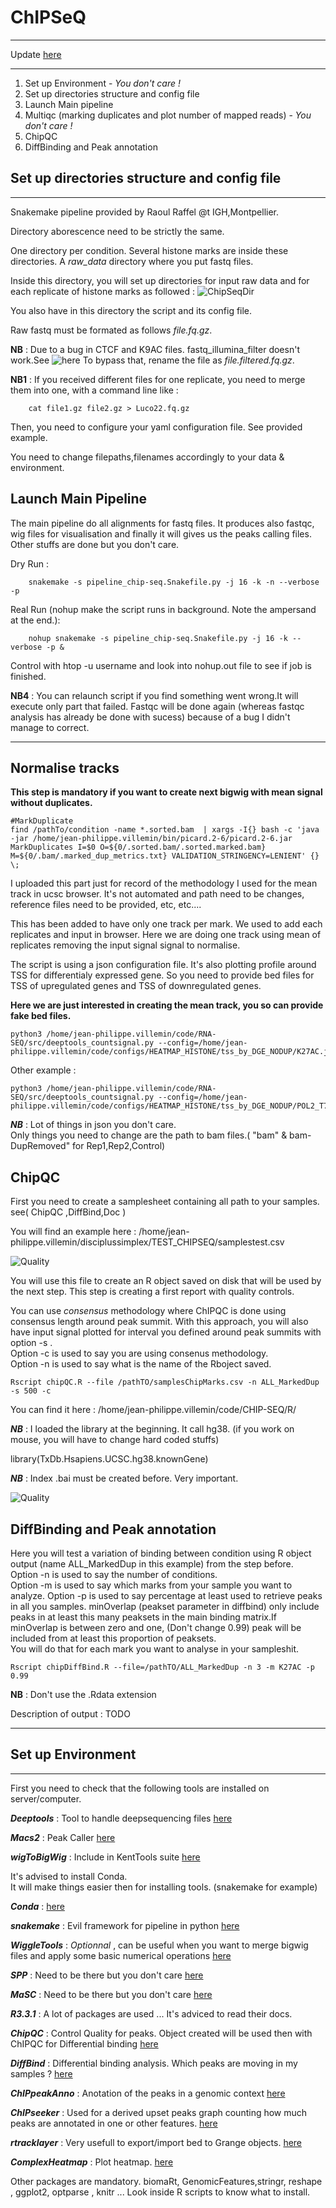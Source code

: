 # ChIPSeQ

---

Update [here](https://github.com/LucoLab/ChIPSeQ/blob/master/README_update.md)


---

1. Set up Environment - _You don't care !_
2. Set up directories structure and config file
3. Launch Main pipeline
4. Multiqc (marking duplicates and plot number of mapped reads) - _You don't care !_
7. ChipQC
8. DiffBinding and Peak annotation



## Set up directories structure and config file

---

Snakemake pipeline provided by Raoul Raffel @t IGH,Montpellier.

Directory aborescence need to be strictly the same.

One directory per condition. Several histone marks are inside these directories. A _raw_data_ directory where you put fastq files.

Inside this directory, you will set up directories for input raw data and for each replicate of histone marks as followed : 
![ChipSeqDir](https://github.com/ZheFrenchKitchen/pics/blob/master/chipSeqDir.png)

You also have in this directory the script and its config file.

Raw fastq must be formated as follows _file.fq.gz_. 

**NB** : Due to a bug in CTCF and K9AC files. fastq_illumina_filter doesn't work.See ![here](https://github.com/lh3/seqtk/issues/3)
To bypass that, rename the file as _file.filtered.fq.gz_.

**NB1** : If you received different files for one replicate, you need to merge them into one, with a command line like : 

```shell
	cat file1.gz file2.gz > Luco22.fq.gz
```

Then, you need to configure your yaml configuration file. See provided example.

You need to change filepaths,filenames accordingly to your data & environment.


## Launch Main Pipeline

The main pipeline do all alignments for fastq files. It produces also fastqc, wig files for visualisation and finally it will gives us the peaks calling files. Other stuffs are done but you don't care.

Dry Run : 

```shell
	snakemake -s pipeline_chip-seq.Snakefile.py -j 16 -k -n --verbose -p
```

Real Run (nohup make the script runs in background. Note the ampersand at the end.): 

```shell
	nohup snakemake -s pipeline_chip-seq.Snakefile.py -j 16 -k --verbose -p &
```

Control with htop -u username and look into nohup.out file to see if job is finished.

**NB4** : You can relaunch script if you find something went wrong.It will execute only part that failed. Fastqc will be done again (whereas fastqc analysis has already be done with sucess) because of a bug I didn't manage to correct.



---


<!-- 
## Multiqc

Using all fastqc, you can produce a multiqc wich is a resume of all fastqc produced. Before doint thant you can do a few things to get informations about duplicates.  
You can mark duplicates inside all the bams generated using picard tools.  This is necesseray for the next part when you want to plot a mean signal between replicates whitout replicates reads. 


These commands are optionnal but if you chose to go further, you can then retrieve interesting values that let you plot bargraph with the number of reads mapped, number of reads withtout replicates, etc...see graph below.

```shell
# Flagstat All
find /pathTo/condition -name *.sorted.marked.bam   | xargs -I{} bash -c 'samtools flagstat $0 > ${0/.sorted.marked.bam/.sorted.marked.bash2.txt}' {} \;

# Flagstat concat in one
find /pathTo/condition -name *.sorted.marked.bash2.txt -print -exec cat {} \; > /pathTo/condition/all.flagstat.bash2.txt

# REMOVE DUPLICATES
find /pathTo/condition -name *.sorted.bam   | xargs -I{} bash -c 'java -jar /home/jean-philippe.villemin/bin/picard.2-6/picard.2-6.jar MarkDuplicates I=$0 O=${0/.sorted.bam/.sorted.removed.marked.bam} M=${0/.bam/.sorted.removed.marked_dup_metrics.txt} REMOVE_DUPLICATES=TRUE VALIDATION_STRINGENCY=LENIENT' {} \;

# FLAGSTAT DUPS
find /pathTo/condition -name *.sorted.removed.marked.bam   | xargs -I{} bash -c 'samtools flagstat $0 > ${0/.bam/.sorted.removed.marked.flagstat.bash2.txt}' {}

# Concat in one all flagstat with name of file at the beginning of the block writed
find /pathTo/condition -name *.sorted.removed.marked.flagstat.bash2.txt -print -exec cat {} \; > /pathTo/condition/all.sorted.removed.marked.flagstat.bash2.txt

# Move all fastqc.zip and html for use with multiqc
find pathTo -name *.html | xargs -I{} bash -c 'mv $0 pathTo/FASTQC/$(basename $0)' {} \;
find pathTo -name *.zip | xargs -I{} bash -c 'mv $0 pathTo/FASTQC/$(basename $0)' {} \;
cd pathTo/FASTQC/
multiqc .

```
![Quality](https://github.com/ZheFrenchKitchen/pics/blob/master/K4ME1.curve.png)

To plot this graph, extract interesting values from flagstat ouputs and create the following matrice and save in csv file :

| Sample |	TOTAL |	DUP |	MAP |	TOTAL_WITHOUT_DUP |	MAP_WITHOUT_DUP |
| ---   | --- | --- | --- | --- | --- |
| INPUT_UNT | 77850539 | 12625556 | 75224143 | 65224983 | 62598587 | 
| UNT_2 | 67199665 | 49586720 | 64413504 | 17612945 | 14826784 | 
| T1_1 | 85399142 | 35307778 | 83406602 | 50091364 | 48098824 | 

Then run : 

```shell
Rscript multibarplot.R --file=PathToTheMatriceFile**
```

You can also use this script to plot Number of Raw ChipSeq Peaks, Number of Differentially Bound Histones. (Modify the input file accordingly)
-->
## Normalise tracks

**This step is mandatory if you want to create next bigwig with mean signal without duplicates.**

```shell
#MarkDuplicate
find /pathTo/condition -name *.sorted.bam  | xargs -I{} bash -c 'java -jar /home/jean-philippe.villemin/bin/picard.2-6/picard.2-6.jar MarkDuplicates I=$0 O=${0/.sorted.bam/.sorted.marked.bam} M=${0/.bam/.marked_dup_metrics.txt} VALIDATION_STRINGENCY=LENIENT' {} \;
```

I uploaded this part just for record of the methodology I used for the mean track in ucsc browser. It's not automated and path need to be changes, reference files need to be provided, etc, etc....

This has been added to have only one track per mark. 
We used to add each replicates and input in browser. 
Here we are doing one track using mean of replicates removing the input signal signal to normalise.

The script is using a json configuration file. It's also plotting profile around TSS for differentialy expressed gene. So you need to provide bed files for TSS of upregulated genes and TSS of downregulated genes.

**Here we are just interested in creating the mean track, you so can provide fake bed files.**   

```shell
python3 /home/jean-philippe.villemin/code/RNA-SEQ/src/deeptools_countsignal.py --config=/home/jean-philippe.villemin/code/configs/HEATMAP_HISTONE/tss_by_DGE_NODUP/K27AC.json 
```

Other example :  

```shell
python3 /home/jean-philippe.villemin/code/RNA-SEQ/src/deeptools_countsignal.py --config=/home/jean-philippe.villemin/code/configs/HEATMAP_HISTONE/tss_by_DGE_NODUP/POL2_T7.json 
```

_**NB**_ : Lot of things in json you don't care.  
Only things you need to change are the path to bam files.( "bam" & bam-DupRemoved" for Rep1,Rep2,Control)



## ChipQC

First you need to create a samplesheet containing all path to your samples. see( ChipQC ,DiffBind,Doc )

You will find an example here : /home/jean-philippe.villemin/disciplussimplex/TEST_CHIPSEQ/samplestest.csv  

![Quality](https://github.com/ZheFrenchKitchen/pics/blob/master/Listing.png)

You will use this file to create an R object saved on disk that will be used by the next step.
This step is creating a first report with quality controls.


You can use *consensus* methodology where ChIPQC is done using consensus length around peak summit. With this approach, you will also have input signal plotted for interval you defined around peak summits with option -s .  
Option -c is used to say you are using consenus methodology.  
Option -n is used to say what is the name of the Rboject saved.  

```shell
Rscript chipQC.R --file /pathTO/samplesChipMarks.csv -n ALL_MarkedDup -s 500 -c
```

You can find it here : /home/jean-philippe.villemin/code/CHIP-SEQ/R/  

_**NB**_ : I loaded the library at the beginning. It call hg38. (if you work on mouse, you will have to change hard coded stuffs)

library(TxDb.Hsapiens.UCSC.hg38.knownGene)

_**NB**_ : Index .bai must be created before. Very important.


![Quality](https://github.com/ZheFrenchKitchen/pics/blob/master/chipQC.png)

## DiffBinding and Peak annotation

Here you will test a variation of binding between condition using R object output (name ALL_MarkedDup in this example) from the step before.  
Option -n is used to say the number of conditions.  
Option -m is used to say which marks from your sample you want to analyze.
Option -p is used to say percentage at least used to retrieve peaks in all you samples. minOverlap (peakset parameter in diffbind) only include peaks in at least this many peaksets in the main binding matrix.If minOverlap is between zero and one, (Don't change 0.99)
peak will be included from at least this proportion of peaksets.  
You will do that for each mark you want to analyse in your sampleshit.

```shell
Rscript chipDiffBind.R --file=/pathTO/ALL_MarkedDup -n 3 -m K27AC -p 0.99
```
**NB** : Don't use the .Rdata extension

Description of output : TODO

---

## Set up Environment

---

First you need to check that the following tools are installed on server/computer.

_**Deeptools**_ : Tool to handle deepsequencing files [here](https://deeptools.github.io/)

_**Macs2**_ : Peak Caller [here](https://github.com/taoliu/MACS)

_**wigToBigWig**_ : Include in KentTools suite [here](http://hgdownload.soe.ucsc.edu/downloads.html#source_downloads)

It's advised to install Conda.   
It will make things easier then for installing tools. (snakemake for example)

_**Conda**_ : [here](https://www.continuum.io/downloads)

_**snakemake**_ : Evil framework for pipeline in python [here](http://snakemake.readthedocs.io/en/stable/getting_started/installation.html)

_**WiggleTools**_ : _Optionnal_ , can be useful when you want to merge bigwig files and apply some basic numerical operations [here](https://github.com/Ensembl/WiggleTools)

_**SPP**_ : Need to be there but you don't care [here](https://github.com/hms-dbmi/spp)

_**MaSC**_ : Need to be there but you don't care [here](http://www.perkinslab.ca/pubs/RPPP2012.html)

_**R3.3.1**_ : A lot of packages are used ... It's adviced to read their docs.

_**ChipQC**_ : Control Quality for peaks. Object created will be used then with ChIPQC for Differential binding [here](https://bioconductor.org/packages/release/bioc/html/ChIPQC.html)

_**DiffBind**_ : Differential binding analysis. Which peaks are moving in my samples ? [here](https://bioconductor.org/packages/release/bioc/html/DiffBind.html)

_**ChIPpeakAnno**_ : Anotation of the peaks in a genomic context [here](https://bioconductor.org/packages/release/bioc/html/ChIPpeakAnno.html)

_**ChIPseeker**_ : Used for a derived upset peaks graph counting how much peaks are annotated in one or other features. [here](https://bioconductor.org/packages/release/bioc/html/ChIPseeker.html)

_**rtracklayer**_ : Very usefull to export/import bed to Grange objects. [here](http://bioconductor.org/packages/release/bioc/html/rtracklayer.html)

_**ComplexHeatmap**_ : Plot heatmap. [here](https://bioconductor.org/packages/release/bioc/html/ComplexHeatmap.html)

Other packages are mandatory. biomaRt, GenomicFeatures,stringr, reshape , ggplot2, optparse , knitr ... Look inside R scripts to know what to install.

